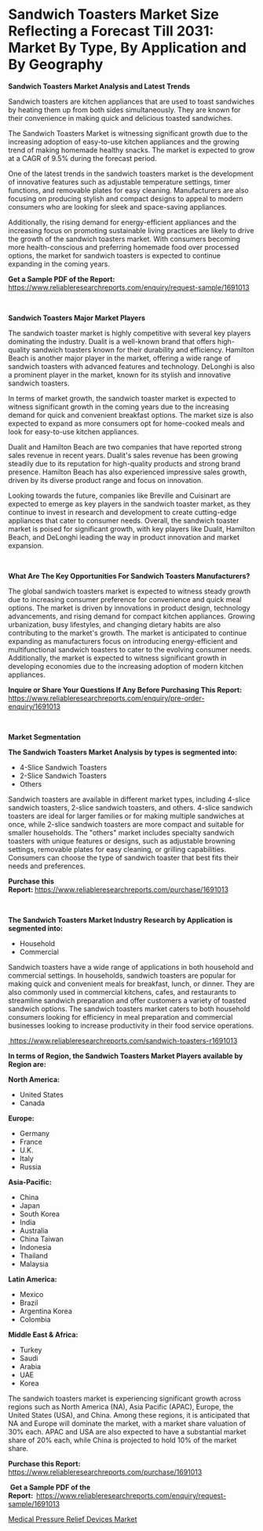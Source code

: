 <p><h1>Sandwich Toasters Market Size Reflecting a Forecast Till 2031: Market By Type, By Application and By Geography</h1></p><p><strong>Sandwich Toasters Market Analysis and Latest Trends</strong></p>
<p><p>Sandwich toasters are kitchen appliances that are used to toast sandwiches by heating them up from both sides simultaneously. They are known for their convenience in making quick and delicious toasted sandwiches.</p><p>The Sandwich Toasters Market is witnessing significant growth due to the increasing adoption of easy-to-use kitchen appliances and the growing trend of making homemade healthy snacks. The market is expected to grow at a CAGR of 9.5% during the forecast period.</p><p>One of the latest trends in the sandwich toasters market is the development of innovative features such as adjustable temperature settings, timer functions, and removable plates for easy cleaning. Manufacturers are also focusing on producing stylish and compact designs to appeal to modern consumers who are looking for sleek and space-saving appliances.</p><p>Additionally, the rising demand for energy-efficient appliances and the increasing focus on promoting sustainable living practices are likely to drive the growth of the sandwich toasters market. With consumers becoming more health-conscious and preferring homemade food over processed options, the market for sandwich toasters is expected to continue expanding in the coming years.</p></p>
<p><strong>Get a Sample PDF of the Report:&nbsp;</strong> <a href="https://www.reliableresearchreports.com/enquiry/request-sample/1691013">https://www.reliableresearchreports.com/enquiry/request-sample/1691013</a></p>
<p>&nbsp;</p>
<p><strong>Sandwich Toasters Major Market Players</strong></p>
<p><p>The sandwich toaster market is highly competitive with several key players dominating the industry. Dualit is a well-known brand that offers high-quality sandwich toasters known for their durability and efficiency. Hamilton Beach is another major player in the market, offering a wide range of sandwich toasters with advanced features and technology. DeLonghi is also a prominent player in the market, known for its stylish and innovative sandwich toasters.</p><p>In terms of market growth, the sandwich toaster market is expected to witness significant growth in the coming years due to the increasing demand for quick and convenient breakfast options. The market size is also expected to expand as more consumers opt for home-cooked meals and look for easy-to-use kitchen appliances.</p><p>Dualit and Hamilton Beach are two companies that have reported strong sales revenue in recent years. Dualit's sales revenue has been growing steadily due to its reputation for high-quality products and strong brand presence. Hamilton Beach has also experienced impressive sales growth, driven by its diverse product range and focus on innovation.</p><p>Looking towards the future, companies like Breville and Cuisinart are expected to emerge as key players in the sandwich toaster market, as they continue to invest in research and development to create cutting-edge appliances that cater to consumer needs. Overall, the sandwich toaster market is poised for significant growth, with key players like Dualit, Hamilton Beach, and DeLonghi leading the way in product innovation and market expansion.</p></p>
<p>&nbsp;</p>
<p><strong>What Are The Key Opportunities For Sandwich Toasters Manufacturers?</strong></p>
<p><p>The global sandwich toasters market is expected to witness steady growth due to increasing consumer preference for convenience and quick meal options. The market is driven by innovations in product design, technology advancements, and rising demand for compact kitchen appliances. Growing urbanization, busy lifestyles, and changing dietary habits are also contributing to the market's growth. The market is anticipated to continue expanding as manufacturers focus on introducing energy-efficient and multifunctional sandwich toasters to cater to the evolving consumer needs. Additionally, the market is expected to witness significant growth in developing economies due to the increasing adoption of modern kitchen appliances.</p></p>
<p><strong>Inquire or Share Your Questions If Any Before Purchasing This Report:</strong> <a href="https://www.reliableresearchreports.com/enquiry/pre-order-enquiry/1691013">https://www.reliableresearchreports.com/enquiry/pre-order-enquiry/1691013</a></p>
<p>&nbsp;</p>
<p><strong>Market Segmentation</strong></p>
<p><strong>The Sandwich Toasters Market Analysis by types is segmented into:</strong></p>
<p><ul><li>4-Slice Sandwich Toasters</li><li>2-Slice Sandwich Toasters</li><li>Others</li></ul></p>
<p><p>Sandwich toasters are available in different market types, including 4-slice sandwich toasters, 2-slice sandwich toasters, and others. 4-slice sandwich toasters are ideal for larger families or for making multiple sandwiches at once, while 2-slice sandwich toasters are more compact and suitable for smaller households. The "others" market includes specialty sandwich toasters with unique features or designs, such as adjustable browning settings, removable plates for easy cleaning, or grilling capabilities. Consumers can choose the type of sandwich toaster that best fits their needs and preferences.</p></p>
<p><strong>Purchase this Report:&nbsp;</strong><a href="https://www.reliableresearchreports.com/purchase/1691013">https://www.reliableresearchreports.com/purchase/1691013</a></p>
<p>&nbsp;</p>
<p><strong>The Sandwich Toasters Market Industry Research by Application is segmented into:</strong></p>
<p><ul><li>Household</li><li>Commercial</li></ul></p>
<p><p>Sandwich toasters have a wide range of applications in both household and commercial settings. In households, sandwich toasters are popular for making quick and convenient meals for breakfast, lunch, or dinner. They are also commonly used in commercial kitchens, cafes, and restaurants to streamline sandwich preparation and offer customers a variety of toasted sandwich options. The sandwich toasters market caters to both household consumers looking for efficiency in meal preparation and commercial businesses looking to increase productivity in their food service operations.</p></p>
<p><a href="https://www.reliableresearchreports.com/sandwich-toasters-r1691013">&nbsp;https://www.reliableresearchreports.com/sandwich-toasters-r1691013</a></p>
<p><strong>In terms of Region, the Sandwich Toasters Market Players available by Region are:</strong></p>
<p>
    <p> <strong> North America: </strong>
        <ul>
            <li>United States</li>
            <li>Canada</li>
        </ul>
        </p> 
    <p> <strong> Europe: </strong>
        <ul>
            <li>Germany</li>
            <li>France</li>
            <li>U.K.</li>
            <li>Italy</li>
            <li>Russia</li>
        </ul>
        </p> 
    <p> <strong> Asia-Pacific: </strong>
        <ul>
            <li>China</li>
            <li>Japan</li>
            <li>South Korea</li>
            <li>India</li>
            <li>Australia</li>
            <li>China Taiwan</li>
            <li>Indonesia</li>
            <li>Thailand</li>
            <li>Malaysia</li>
        </ul>
        </p> 
    <p> <strong> Latin America: </strong>
        <ul>
            <li>Mexico</li>
            <li>Brazil</li>
            <li>Argentina Korea</li>
            <li>Colombia</li>
        </ul>
        </p> 
    <p> <strong> Middle East & Africa: </strong>
        <ul>
            <li>Turkey</li>
            <li>Saudi</li>
            <li>Arabia</li>
            <li>UAE</li>
            <li>Korea</li>
        </ul>
    </p>
    </p>
<p><p>The sandwich toasters market is experiencing significant growth across regions such as North America (NA), Asia Pacific (APAC), Europe, the United States (USA), and China. Among these regions, it is anticipated that NA and Europe will dominate the market, with a market share valuation of 30% each. APAC and USA are also expected to have a substantial market share of 20% each, while China is projected to hold 10% of the market share.</p></p>
<p><strong>Purchase this Report: </strong><a href="https://www.reliableresearchreports.com/purchase/1691013">https://www.reliableresearchreports.com/purchase/1691013</a></p>
<p>&nbsp;<strong>Get a Sample PDF of the Report:&nbsp;&nbsp;</strong><a href="https://www.reliableresearchreports.com/enquiry/request-sample/1691013">https://www.reliableresearchreports.com/enquiry/request-sample/1691013</a></p>
<p><strong></strong></p>
<p><p><a href="https://spotless-saver-8fd.notion.site/Medical-Pressure-Relief-Devices-Market-Insights-into-Market-CAGR-Market-Trends-and-Growth-Strateg-b09e045f9d384537be93126144760193">Medical Pressure Relief Devices Market</a></p></p>